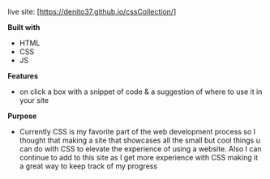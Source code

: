 live site: [https://denito37.github.io/cssCollection/]

**Built with**
- HTML
- CSS
- JS

**Features**
- on click a box with a snippet of code & a suggestion of where to use it in your site

**Purpose**
- Currently CSS is my favorite part of the web development process so I thought that making a site that showcases all the small but cool things u can do with CSS to elevate the experience of using a website. Also I can continue to add to this site as I get more experience with CSS making it a great way to keep track of my progress